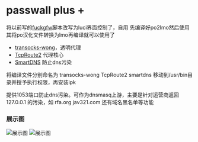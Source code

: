 # passwall plus +

将以前写的[fuckgfw](https://github.com/yiguihai/fuckgfw)脚本改写为luci界面控制了，自用
先编译好po2lmo然后使用其将po汉化文件转换为lmo再编译就可以使用了

- [transocks-wong](https://github.com/GameXG/TcpRoute2)，透明代理   
- [TcpRoute2](https://github.com/GameXG/TcpRoute2) 代理核心   
- [SmartDNS](https://github.com/pymumu/smartdns) 防止dns污染  

将编译文件分别命名为 transocks-wong TcpRoute2 smartdns 移动到/usr/bin目录并授予执行权限，再安装ipk

提供1053端口防止dns污染。可作为dnsmasq上游，主要是针对运营商返回 127.0.0.1 的污染，如 rfa.org jav321.com 还有域名黑名单等功能


### 展示图
<img src="https://github.com/yiguihai/luci-app-passwall/raw/master/view/1.png" alt="展示图" title="查看图片" />
<img src="https://github.com/yiguihai/luci-app-passwall/raw/master/view/2.png" alt="展示图" title="查看图片" />
